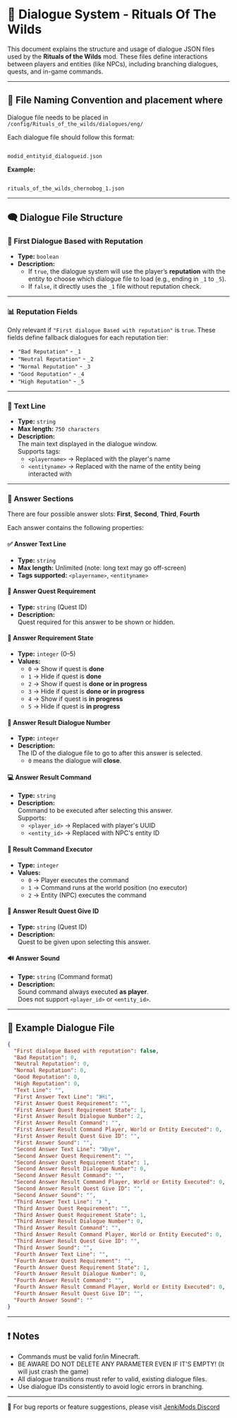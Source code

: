 # 📜 Dialogue System - Rituals Of The Wilds

This document explains the structure and usage of dialogue JSON files used by the **Rituals of the Wilds** mod. These files define interactions between players and entities (like NPCs), including branching dialogues, quests, and in-game commands.

---

## 📁 File Naming Convention and placement where

Dialogue file needs to be placed in `/config/Rituals_of_the_wilds/dialogues/eng/`

Each dialogue file should follow this format:

```

modid_entityid_dialogueid.json

```

**Example:**
```

rituals_of_the_wilds_chernobog_1.json

````

---

## 🗨️ Dialogue File Structure

### 🔁 First Dialogue Based with Reputation

- **Type:** `boolean`
- **Description:**  
  - If `true`, the dialogue system will use the player’s **reputation** with the entity to choose which dialogue file to load (e.g., ending in `_1` to `_5`).
  - If `false`, it directly uses the `_1` file without reputation check.

---

### 📊 Reputation Fields

Only relevant if `"First dialogue Based with reputation"` is `true`. These fields define fallback dialogues for each reputation tier:

- `"Bad Reputation"` - `_1`
- `"Neutral Reputation"` - `_2`
- `"Normal Reputation"` - `_3`
- `"Good Reputation"` - `_4`
- `"High Reputation"` - `_5`

---

### 📝 Text Line

- **Type:** `string`
- **Max length:** `750 characters`
- **Description:**  
  The main text displayed in the dialogue window.  
  Supports tags:
  - `<playername>` → Replaced with the player's name
  - `<entityname>` → Replaced with the name of the entity being interacted with

---

### 🎯 Answer Sections

There are four possible answer slots: **First**, **Second**, **Third**, **Fourth**

Each answer contains the following properties:

#### ✅ Answer Text Line
- **Type:** `string`
- **Max length:** Unlimited (note: long text may go off-screen)
- **Tags supported:** `<playername>`, `<entityname>`

#### 🎒 Answer Quest Requirement
- **Type:** `string` (Quest ID)
- **Description:**  
  Quest required for this answer to be shown or hidden.

#### 📌 Answer Requirement State
- **Type:** `integer` (0–5)
- **Values:**
  - `0` → Show if quest is **done**
  - `1` → Hide if quest is **done**
  - `2` → Show if quest is **done or in progress**
  - `3` → Hide if quest is **done or in progress**
  - `4` → Show if quest is **in progress**
  - `5` → Hide if quest is **in progress**

#### 🔀 Answer Result Dialogue Number
- **Type:** `integer`
- **Description:**  
  The ID of the dialogue file to go to after this answer is selected.  
  - `0` means the dialogue will **close**.

#### 💻 Answer Result Command
- **Type:** `string`
- **Description:**  
  Command to be executed after selecting this answer.  
  Supports:
  - `<player_id>` → Replaced with player's UUID
  - `<entity_id>` → Replaced with NPC's entity ID

#### 🧠 Result Command Executor
- **Type:** `integer`
- **Values:**
  - `0` → Player executes the command
  - `1` → Command runs at the world position (no executor)
  - `2` → Entity (NPC) executes the command

#### 🎁 Answer Result Quest Give ID
- **Type:** `string` (Quest ID)
- **Description:**  
  Quest to be given upon selecting this answer.

#### 🔊 Answer Sound
- **Type:** `string` (Command format)
- **Description:**  
  Sound command always executed **as player**.  
  Does not support `<player_id>` or `<entity_id>`.

---

## 📂 Example Dialogue File

```json
{
  "First dialogue Based with reputation": false,
  "Bad Reputation": 0,
  "Neutral Reputation": 0,
  "Normal Reputation": 0,
  "Good Reputation": 0,
  "High Reputation": 0,
  "Text Line": "",
  "First Answer Text Line": "》Hi",
  "First Answer Quest Requirement": "",
  "First Answer Quest Requirement State": 1,
  "First Answer Result Dialogue Number": 2,
  "First Answer Result Command": "",
  "First Answer Result Command Player, World or Entity Executed": 0,
  "First Answer Result Quest Give ID": "",
  "First Answer Sound": "",
  "Second Answer Text Line": "》Bye",
  "Second Answer Quest Requirement": "",
  "Second Answer Quest Requirement State": 1,
  "Second Answer Result Dialogue Number": 0,
  "Second Answer Result Command": "",
  "Second Answer Result Command Player, World or Entity Executed": 0,
  "Second Answer Result Quest Give ID": "",
  "Second Answer Sound": "",
  "Third Answer Text Line": "》 ",
  "Third Answer Quest Requirement": "",
  "Third Answer Quest Requirement State": 1,
  "Third Answer Result Dialogue Number": 0,
  "Third Answer Result Command": "",
  "Third Answer Result Command Player, World or Entity Executed": 0,
  "Third Answer Result Quest Give ID": "",
  "Third Answer Sound": "",
  "Fourth Answer Text Line": "",
  "Fourth Answer Quest Requirement": "",
  "Fourth Answer Quest Requirement State": 1,
  "Fourth Answer Result Dialogue Number": 0,
  "Fourth Answer Result Command": "",
  "Fourth Answer Result Command Player, World or Entity Executed": 0,
  "Fourth Answer Result Quest Give ID": "",
  "Fourth Answer Sound": ""
}
````

---

## ❗ Notes

* Commands must be valid for/in Minecraft.
* BE AWARE DO NOT DELETE ANY PARAMETER EVEN IF IT'S EMPTY! (It will just crash the game)
* All dialogue transitions must refer to valid, existing dialogue files.
* Use dialogue IDs consistently to avoid logic errors in branching.

---

🔧 For bug reports or feature suggestions, please visit [JenkiMods Discord](https://discord.gg/bJWbUsWAWk)
